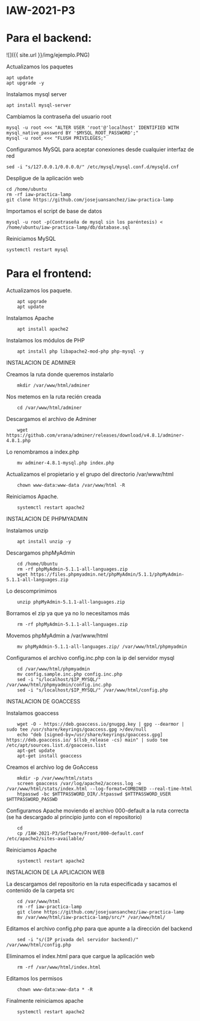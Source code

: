 # IAW-2021-P3
# Para el backend:
![]({{ site.url }}/img/ejemplo.PNG)

Actualizamos los paquetes

    apt update
    apt upgrade -y

Instalamos mysql server
    
    apt install mysql-server

Cambiamos la contraseña del usuario root

    mysql -u root <<< "ALTER USER 'root'@'localhost' IDENTIFIED WITH mysql_native_password BY '$MYSQL_ROOT_PASSWORD';"
    mysql -u root <<< "FLUSH PRIVILEGES;"

Configuramos MySQL para aceptar conexiones desde cualquier interfaz de red

    sed -i "s/127.0.0.1/0.0.0.0/" /etc/mysql/mysql.conf.d/mysqld.cnf

Despligue de la aplicación web
    
    cd /home/ubuntu
    rm -rf iaw-practica-lamp
    git clone https://github.com/josejuansanchez/iaw-practica-lamp

Importamos el script de base de datos
    
    mysql -u root -p(Contraseña de mysql sin los paréntesis) < /home/ubuntu/iaw-practica-lamp/db/database.sql

Reiniciamos MySQL
    
    systemctl restart mysql

# Para el frontend:
        

Actualizamos los paquete.
        
        apt upgrade
        apt update

Instalamos Apache
        
        apt install apache2

Instalamos los módulos de PHP
        
        apt install php libapache2-mod-php php-mysql -y

INSTALACION DE ADMINER

Creamos la ruta donde queremos instalarlo
        
        mkdir /var/www/html/adminer

Nos metemos en la ruta recién creada
        
        cd /var/www/html/adminer

Descargamos el archivo de Adminer
        
        wget https://github.com/vrana/adminer/releases/download/v4.8.1/adminer-4.8.1.php

Lo renombramos a index.php
        
        mv adminer-4.8.1-mysql.php index.php

Actualizamos el propietario y el grupo del directorio /var/www/html
        
        chown www-data:www-data /var/www/html -R

Reiniciamos Apache.
        
        systemctl restart apache2

INSTALACION DE PHPMYADMIN

Instalamos unzip
        
        apt install unzip -y

Descargamos phpMyAdmin
        
        cd /home/Ubuntu
        rm -rf phpMyAdmin-5.1.1-all-languages.zip
        wget https://files.phpmyadmin.net/phpMyAdmin/5.1.1/phpMyAdmin-5.1.1-all-languages.zip

Lo descomprimimos
        
        unzip phpMyAdmin-5.1.1-all-languages.zip

Borramos el zip ya que ya no lo necesitamos más
    
        rm -rf phpMyAdmin-5.1.1-all-languages.zip

Movemos phpMyAdmin a /var/www/html
        
        mv phpMyAdmin-5.1.1-all-languages.zip/ /var/www/html/phpmyadmin

Configuramos el archivo config.inc.php con la ip del servidor mysql
        
        cd /var/www/html/phpmyadmin
        mv config.sample.inc.php config.inc.php
        sed -i "s/localhost/$IP_MYSQL/" /var/www/html/phpmyadmin/config.inc.php
        sed -i "s/localhost/$IP_MYSQL/" /var/www/html/config.php

INSTALACION DE GOACCESS

Instalamos goaccess
        
        wget -O - https://deb.goaccess.io/gnugpg.key | gpg --dearmor | sudo tee /usr/share/keyrings/goaccess.gpg >/dev/null
        echo "deb [signed-by=/usr/share/keyrings/goaccess.gpg] https://deb.goaccess.io/ $(lsb_release -cs) main" | sudo tee /etc/apt/sources.list.d/goaccess.list
        apt-get update
        apt-get install goaccess

Creamos el archivo log de GoAccess

        mkdir -p /var/www/html/stats
        screen goaccess /var/log/apache2/access.log -o /var/www/html/stats/index.html --log-format=COMBINED --real-time-html
        htpasswd -bc $HTTPASSWORD_DIR/.htpasswd $HTTPASSWORD_USER $HTTPASSWORD_PASSWD

Configuramos Apache moviendo el archivo 000-default a la ruta correcta (se ha descargado al principio junto con el repositorio)
        
        cd
        cp /IAW-2021-P3/Software/Front/000-default.conf /etc/apache2/sites-available/

Reiniciamos Apache
        
        systemctl restart apache2

INSTALACION DE LA APLICACION WEB

La descargamos del repositorio en la ruta especificada y sacamos el contenido de la carpeta src
        
        cd /var/www/html
        rm -rf iaw-practica-lamp
        git clone https://github.com/josejuansanchez/iaw-practica-lamp
        mv /var/www/html/iaw-practica-lamp/src/* /var/www/html/

Editamos el archivo config.php para que apunte a la dirección del backend
        
        sed -i "s/(IP privada del servidor backend)/" /var/www/html/config.php

Eliminamos el index.html para que cargue la aplicación web
        
        rm -rf /var/www/html/index.html 

Editamos los permisos
        
        chown www-data:www-data * -R

Finalmente reiniciamos apache
        
        systemctl restart apache2
